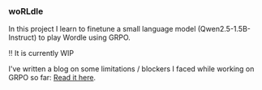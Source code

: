### woRLdle
In this project I learn to finetune a small language model (Qwen2.5-1.5B-Instruct) to play Wordle using GRPO. 

‼️ It is currently WIP

I've written a blog on some limitations / blockers I faced while working on GRPO so far:
[Read it here](https://aryagxr.com/blogs/grpo-limitations).